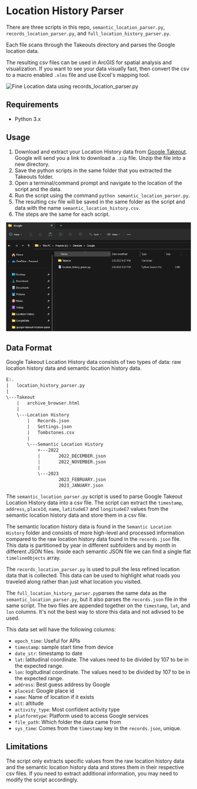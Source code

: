 # Location History Parser

There are three scripts in this repo, `semantic_location_parser.py`, `records_location_parser.py`, and `full_location_history_parser.py`.

Each file scans through the Takeouts directory and parses the Google location data.

The resulting csv files can be used in ArcGIS for spatial analysis and visualization. If you want to see your data visually fast, then convert the csv to a macro enabled `.xlms` file and use Excel's mapping tool.

![Fine Location data using records_location_parser.py](https://cdn.discordapp.com/attachments/1038892486225043516/1073077396787437730/image.png)

## Requirements
- Python 3.x

## Usage
1. Download and extract your Location History data from [Google Takeout](https://takeout.google.com/). Google will send you a link to download a `.zip` file. Unzip the file into a new directory.
2. Save the python scripts in the same folder that you extracted the Takeouts folder.
3. Open a terminal/command prompt and navigate to the location of the script and the data.
4. Run the script using the command `python semantic_location_parser.py`.
5. The resulting csv file will be saved in the same folder as the script and data with the name `semantic_location_history.csv`.
6. The steps are the same for each script.

![File Location](/assets/images/filelocation.png)

## Data Format
Google Takeout Location History data consists of two types of data: raw location history data and semantic location history data.

```
E:.
|   location_history_parser.py
|
\---Takeout
    |   archive_browser.html
    |
    \---Location History
        |   Records.json
        |   Settings.json
        |   Tombstones.csv
        |
        \---Semantic Location History
            +---2022
            |       2022_DECEMBER.json
            |       2022_NOVEMBER.json
            |
            \---2023
                    2023_FEBRUARY.json
                    2023_JANUARY.json
```

The `semantic_location_parser.py` script is used to parse Google Takeout Location History data into a csv file. The script can extract the `timestamp`, `address`, `placeId`, `name`, `latitudeE7` and `longitudeE7` values from the semantic location history data and store them in a csv file. 

The semantic location history data is found in the `Semantic Location History` folder and consists of more high-level and processed information compared to the raw location history data found in the `records.json` file. This data is partitioned by year in different subfolders and by month in different JSON files. Inside each semantic JSON file we can find a single flat `timelineObjects` array.

The `records_location_parser.py` is used to pull the less refined location data that is collected. This data can be used to highlight what roads you traveled along rather than just what location you visited.

The `full_location_history_parser.py`parses the same data as the `semantic_location_parser.py`, but it also parses the `records.json` file in the same script. The two files are appended together on the `timestamp`, `lat`, and `lon` columns. It's not the best way to store this data and not adivsed to be used.

This data set will have the following columns:

- `epoch_time`: Useful for APIs
- `timestamp`: sample start time from device
- `date_str`: timestamp to date
- `lat`: latitudinal coordinate. The values need to be divided by 107 to be in the expected range.
- `lon`: logitudinal coordinate. The values need to be divided by 107 to be in the expected range.
- `address`: Best guess address by Google
- `placeid`: Google place id
-  `name`: Name of location if it exists
-  `alt`: altitude
- `activity_type`: Most confident activity type
- `platformtype`: Platform used to access Google services
- `file_path`: Which folder the data came from
- `sys_time`: Comes from the `timestamp` key in the `records.json`, unique.



## Limitations
The script only extracts specific values from the raw location history data and the semantic location history data and stores them in their respective csv files. If you need to extract additional information, you may need to modify the script accordingly.
